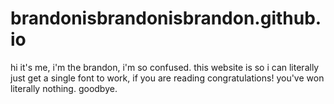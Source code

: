 # brandonisbrandonisbrandon.github.io
hi it's me, i'm the brandon, i'm so confused. 
this website is so i can literally just get a single font to work, if you are reading congratulations!
you've won literally nothing. goodbye.
